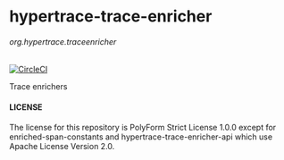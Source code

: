 # hypertrace-trace-enricher
###### org.hypertrace.traceenricher

[![CircleCI](https://circleci.com/gh/hypertrace/hypertrace-trace-enricher.svg?style=svg)](https://circleci.com/gh/hypertrace/hypertrace-trace-enricher)

Trace enrichers

#### LICENSE
The license for this repository is PolyForm Strict License 1.0.0 except for enriched-span-constants
and hypertrace-trace-enricher-api which use Apache License Version 2.0.

